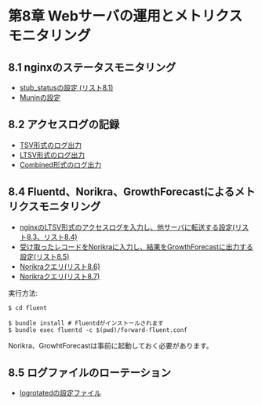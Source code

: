 # 第8章 Webサーバの運用とメトリクスモニタリング

## 8.1 nginxのステータスモニタリング

- [stub_statusの設定 (リスト8.1)](nginx/stub_status_setting-nginx.conf)
- [Muninの設定](munin/munin-node.conf)

## 8.2 アクセスログの記録

- [TSV形式のログ出力](nginx/tsv-log-nginx.conf)
- [LTSV形式のログ出力](nginx/ltsv-log-nginx.conf)
- [Combined形式のログ出力](nginx/combined-log-nginx.conf)

## 8.4 Fluentd、Norikra、GrowthForecastによるメトリクスモニタリング

- [nginxのLTSV形式のアクセスログを入力し、他サーバに転送する設定(リスト8.3、リスト8.4)](fluent/forward-fluent.conf)
- [受け取ったレコードをNorikraに入力し、結果をGrowthForecastに出力する設定(リスト8.5)](fluent/norikra-output-fluent.conf)
- [Norikraクエリ(リスト8.6)](norikra/list8.6.sql)
- [Norikraクエリ(リスト8.7)](norikra/list8.7.sql)

実行方法:
```
$ cd fluent

$ bundle install # Fluentdがインストールされます
$ bundle exec fluentd -c $(pwd)/forward-fluent.conf
```

Norikra、GrowhtForecastは事前に起動しておく必要があります。

## 8.5 ログファイルのローテーション

- [logrotatedの設定ファイル](logrotated/nginx.con)
